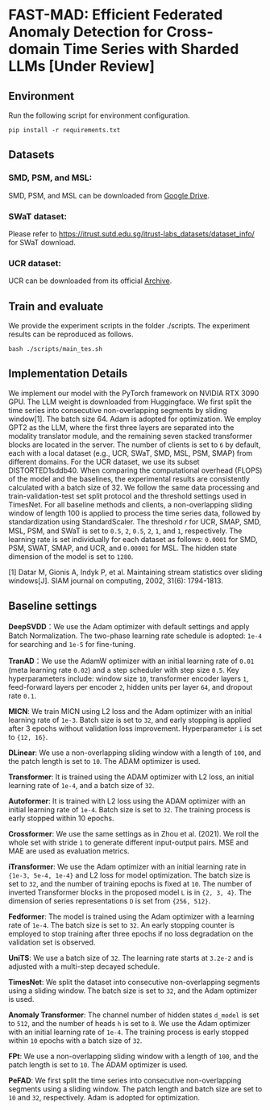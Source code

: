 # FAST-MAD: Efficient Federated Anomaly Detection for Cross-domain Time Series with Sharded LLMs [Under Review]


## Environment
Run the following script for environment configuration.
```
pip install -r requirements.txt
```


## Datasets
### SMD, PSM, and MSL:
SMD, PSM, and MSL can be downloaded from [Google Drive](https://drive.google.com/drive/folders/1gisthCoE-RrKJ0j3KPV7xiibhHWT9qRm).  
### SWaT dataset:
Please refer to https://itrust.sutd.edu.sg/itrust-labs_datasets/dataset_info/ for SWaT download.  
### UCR dataset:
UCR can be downloaded from its official [Archive](https://www.cs.ucr.edu/~eamonn/time_series_data_2018).


## Train and evaluate
We provide the experiment scripts in the folder ./scripts. The experiment results can be reproduced as follows.
```
bash ./scripts/main_tes.sh
```

## Implementation Details

We implement our model with the PyTorch framework on NVIDIA RTX 3090 GPU. The LLM weight is downloaded from Huggingface. We first split the time series into consecutive non-overlapping segments by sliding window[1]. The batch size 64. Adam is adopted for optimization. We employ GPT2 as the LLM, where the first three layers are separated into the modality translator module, and the remaining seven stacked transformer blocks are located in the server. The number of clients is set to `6` by default, each with a local dataset (e.g., UCR, SWaT, SMD, MSL, PSM, SMAP) from different domains. For the UCR dataset, we use its subset DISTORTED1sddb40. When comparing the computational overhead (FLOPS) of the model and the baselines, the experimental results are consistently calculated with a batch size of 32. We follow the same data processing and train-validation-test set split protocol and the threshold settings used in TimesNet. For all baseline methods and clients, a non-overlapping sliding window of length 100 is applied to process the time series data, followed by standardization using StandardScaler. The threshold 𝑟 for UCR, SMAP, SMD, MSL, PSM, and SWaT is set to `0.5`, `2`, `0.5`, `2`, `1`, and `1`, respectively. The learning rate is set individually for each dataset as follows: `0.0001` for SMD, PSM, SWAT, SMAP, and UCR, and `0.00001` for MSL. The hidden state dimension of the model is set to `1280`.


[1] Datar M, Gionis A, Indyk P, et al. Maintaining stream statistics over sliding windows[J]. SIAM journal on computing, 2002, 31(6): 1794-1813.

## Baseline settings
**DeepSVDD**：We use the Adam optimizer with default settings and apply Batch Normalization. The two-phase learning rate schedule is adopted: `1e-4` for searching and `1e-5` for fine-tuning. 

**TranAD**：We use the AdamW optimizer with an initial learning rate of `0.01` (meta learning rate `0.02`) and a step scheduler with step size `0.5`. Key hyperparameters include: window size `10`, transformer encoder layers `1`, feed-forward layers per encoder `2`, hidden units per layer `64`, and dropout rate `0.1`.

**MICN**: We train MICN using L2 loss and the Adam optimizer with an initial learning rate of `1e-3`. Batch size is set to `32`, and early stopping is applied after 3 epochs without validation loss improvement. Hyperparameter `i` is set to `{12, 16}`.

**DLinear**: We use a non-overlapping sliding window with a length of `100`, and the patch length is set to `10`. The ADAM optimizer is used.

**Transformer**: It is trained using the ADAM optimizer with L2 loss, an initial learning rate of `1e-4`, and a batch size of `32`. 

**Autoformer**: It is trained with L2 loss using the ADAM optimizer with an initial learning rate of `1e-4`. Batch size is set to `32`. The training process is early stopped within 10 epochs.

**Crossformer**: We use the same settings as in Zhou et al. (2021). We roll the whole set with stride `1` to generate different input-output pairs. MSE and MAE are used as evaluation metrics.

**iTransformer**: We use the Adam optimizer with an initial learning rate in `{1e-3, 5e-4, 1e-4}` and L2 loss for model optimization. The batch size is set to `32`, and the number of training epochs is fixed at `10`. The number of inverted Transformer blocks in the proposed model `L` is in `{2, 3, 4}`. The dimension of series representations `D` is set from `{256, 512}`.

**Fedformer**: The model is trained using the Adam optimizer with a learning rate of `1e-4`. The batch size is set to `32`. An early stopping counter is employed to stop training after three epochs if no loss degradation on the validation set is observed.

**UniTS**: We use a batch size of `32`. The learning rate starts at `3.2e-2` and is adjusted with a multi-step decayed schedule.

**TimesNet**: We split the dataset into consecutive non-overlapping segments using a sliding window. The batch size is set to `32`, and the Adam optimizer is used.

**Anomaly Transformer**: The channel number of hidden states `d_model` is set to `512`, and the number of heads `h` is set to `8`. We use the Adam optimizer with an initial learning rate of `1e-4`. The training process is early stopped within `10` epochs with a batch size of `32`.

**FPt**: We use a non-overlapping sliding window with a length of `100`, and the patch length is set to `10`. The ADAM optimizer is used.

**PeFAD**: We first split the time series into consecutive non-overlapping segments using a sliding window. The patch length and batch size are set to `10` and `32`, respectively. Adam is adopted for optimization.




